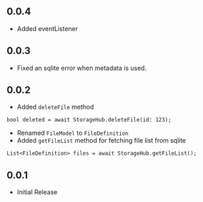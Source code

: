 ## 0.0.4
* Added eventListener

## 0.0.3
* Fixed an sqlite error when metadata is used.

## 0.0.2
* Added `deleteFile` method
```
bool deleted = await StorageHub.deleteFile(id: 123);
```
* Renamed `FileModel` to `FileDefinition`
* Added `getFileList` method for fetching file list from sqlite
```
List<FileDefinition> files = await StorageHub.getFileList();
```

## 0.0.1

* Initial Release
